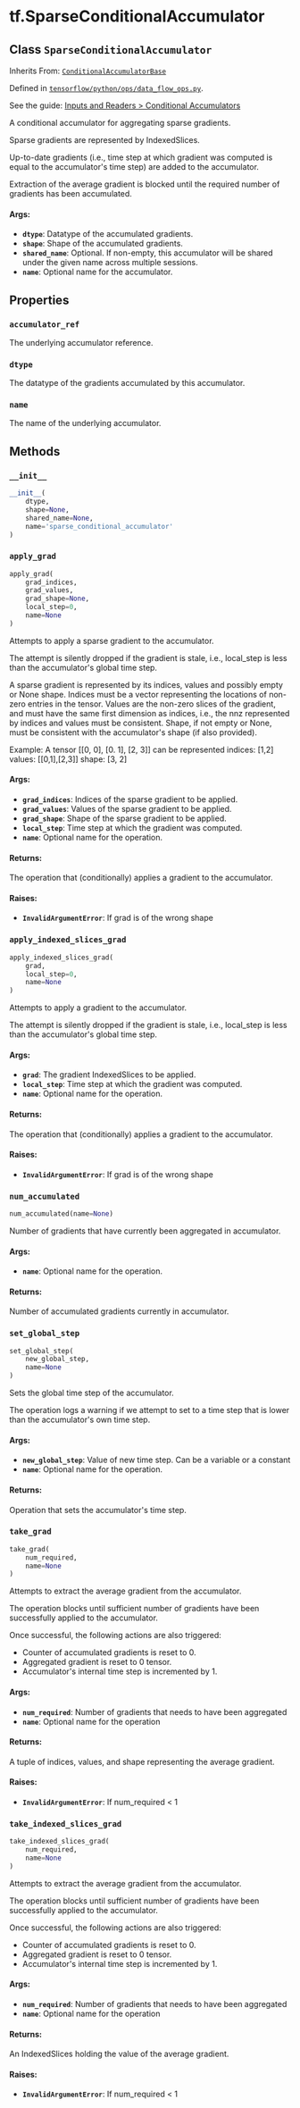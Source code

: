 <div itemscope itemtype="http://developers.google.com/ReferenceObject">
<meta itemprop="name" content="tf.SparseConditionalAccumulator" />
<meta itemprop="property" content="accumulator_ref"/>
<meta itemprop="property" content="dtype"/>
<meta itemprop="property" content="name"/>
<meta itemprop="property" content="__init__"/>
<meta itemprop="property" content="apply_grad"/>
<meta itemprop="property" content="apply_indexed_slices_grad"/>
<meta itemprop="property" content="num_accumulated"/>
<meta itemprop="property" content="set_global_step"/>
<meta itemprop="property" content="take_grad"/>
<meta itemprop="property" content="take_indexed_slices_grad"/>
</div>

# tf.SparseConditionalAccumulator

## Class `SparseConditionalAccumulator`

Inherits From: [`ConditionalAccumulatorBase`](../tf/ConditionalAccumulatorBase.md)



Defined in [`tensorflow/python/ops/data_flow_ops.py`](https://www.tensorflow.org/code/tensorflow/python/ops/data_flow_ops.py).

See the guide: [Inputs and Readers > Conditional Accumulators](../../../api_guides/python/io_ops.md#Conditional_Accumulators)

A conditional accumulator for aggregating sparse gradients.

Sparse gradients are represented by IndexedSlices.

Up-to-date gradients (i.e., time step at which gradient was computed is
equal to the accumulator's time step) are added to the accumulator.

Extraction of the average gradient is blocked until the required number of
gradients has been accumulated.

#### Args:

* <b>`dtype`</b>: Datatype of the accumulated gradients.
* <b>`shape`</b>: Shape of the accumulated gradients.
* <b>`shared_name`</b>: Optional. If non-empty, this accumulator will be shared under
    the given name across multiple sessions.
* <b>`name`</b>: Optional name for the accumulator.

## Properties

<h3 id="accumulator_ref"><code>accumulator_ref</code></h3>

The underlying accumulator reference.

<h3 id="dtype"><code>dtype</code></h3>

The datatype of the gradients accumulated by this accumulator.

<h3 id="name"><code>name</code></h3>

The name of the underlying accumulator.



## Methods

<h3 id="__init__"><code>__init__</code></h3>

``` python
__init__(
    dtype,
    shape=None,
    shared_name=None,
    name='sparse_conditional_accumulator'
)
```



<h3 id="apply_grad"><code>apply_grad</code></h3>

``` python
apply_grad(
    grad_indices,
    grad_values,
    grad_shape=None,
    local_step=0,
    name=None
)
```

Attempts to apply a sparse gradient to the accumulator.

The attempt is silently dropped if the gradient is stale, i.e., local_step
is less than the accumulator's global time step.

A sparse gradient is represented by its indices, values and possibly empty
or None shape. Indices must be a vector representing the locations of
non-zero entries in the tensor. Values are the non-zero slices of the
gradient, and must have the same first dimension as indices, i.e., the nnz
represented by indices and values must be consistent. Shape, if not empty or
None, must be consistent with the accumulator's shape (if also provided).

Example:
  A tensor [[0, 0], [0. 1], [2, 3]] can be represented
    indices: [1,2]
    values: [[0,1],[2,3]]
    shape: [3, 2]

#### Args:

* <b>`grad_indices`</b>: Indices of the sparse gradient to be applied.
* <b>`grad_values`</b>: Values of the sparse gradient to be applied.
* <b>`grad_shape`</b>: Shape of the sparse gradient to be applied.
* <b>`local_step`</b>: Time step at which the gradient was computed.
* <b>`name`</b>: Optional name for the operation.


#### Returns:

  The operation that (conditionally) applies a gradient to the accumulator.


#### Raises:

* <b>`InvalidArgumentError`</b>: If grad is of the wrong shape

<h3 id="apply_indexed_slices_grad"><code>apply_indexed_slices_grad</code></h3>

``` python
apply_indexed_slices_grad(
    grad,
    local_step=0,
    name=None
)
```

Attempts to apply a gradient to the accumulator.

The attempt is silently dropped if the gradient is stale, i.e., local_step
is less than the accumulator's global time step.

#### Args:

* <b>`grad`</b>: The gradient IndexedSlices to be applied.
* <b>`local_step`</b>: Time step at which the gradient was computed.
* <b>`name`</b>: Optional name for the operation.


#### Returns:

  The operation that (conditionally) applies a gradient to the accumulator.


#### Raises:

* <b>`InvalidArgumentError`</b>: If grad is of the wrong shape

<h3 id="num_accumulated"><code>num_accumulated</code></h3>

``` python
num_accumulated(name=None)
```

Number of gradients that have currently been aggregated in accumulator.

#### Args:

* <b>`name`</b>: Optional name for the operation.


#### Returns:

  Number of accumulated gradients currently in accumulator.

<h3 id="set_global_step"><code>set_global_step</code></h3>

``` python
set_global_step(
    new_global_step,
    name=None
)
```

Sets the global time step of the accumulator.

The operation logs a warning if we attempt to set to a time step that is
lower than the accumulator's own time step.

#### Args:

* <b>`new_global_step`</b>: Value of new time step. Can be a variable or a constant
* <b>`name`</b>: Optional name for the operation.


#### Returns:

  Operation that sets the accumulator's time step.

<h3 id="take_grad"><code>take_grad</code></h3>

``` python
take_grad(
    num_required,
    name=None
)
```

Attempts to extract the average gradient from the accumulator.

The operation blocks until sufficient number of gradients have been
successfully applied to the accumulator.

Once successful, the following actions are also triggered:
- Counter of accumulated gradients is reset to 0.
- Aggregated gradient is reset to 0 tensor.
- Accumulator's internal time step is incremented by 1.

#### Args:

* <b>`num_required`</b>: Number of gradients that needs to have been aggregated
* <b>`name`</b>: Optional name for the operation


#### Returns:

  A tuple of indices, values, and shape representing the average gradient.


#### Raises:

* <b>`InvalidArgumentError`</b>: If num_required < 1

<h3 id="take_indexed_slices_grad"><code>take_indexed_slices_grad</code></h3>

``` python
take_indexed_slices_grad(
    num_required,
    name=None
)
```

Attempts to extract the average gradient from the accumulator.

The operation blocks until sufficient number of gradients have been
successfully applied to the accumulator.

Once successful, the following actions are also triggered:
- Counter of accumulated gradients is reset to 0.
- Aggregated gradient is reset to 0 tensor.
- Accumulator's internal time step is incremented by 1.

#### Args:

* <b>`num_required`</b>: Number of gradients that needs to have been aggregated
* <b>`name`</b>: Optional name for the operation


#### Returns:

  An IndexedSlices holding the value of the average gradient.


#### Raises:

* <b>`InvalidArgumentError`</b>: If num_required < 1



